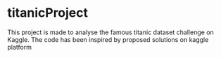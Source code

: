 # titanicProject
This project is made to analyse the famous titanic dataset challenge on Kaggle. The code has been inspired by proposed solutions on kaggle platform
